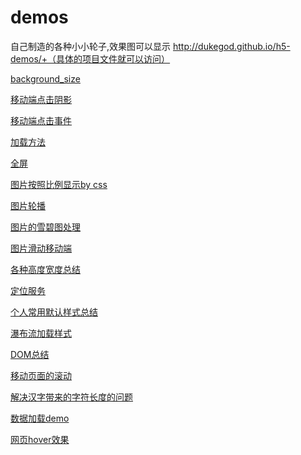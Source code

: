 # demos

自己制造的各种小小轮子,效果图可以显示
http://dukegod.github.io/h5-demos/+（具体的项目文件就可以访问）

[background_size](https://github.com/dukegod/h5-demos/tree/master/demos/background_size)

[移动端点击阴影](https://github.com/dukegod/h5-demos/blob/master/demos/aBtnInput/app.html)

[移动端点击事件](https://github.com/dukegod/h5-demos/tree/master/demos/appHover)

[加载方法](https://github.com/dukegod/h5-demos/tree/master/demos/diffsBetweenLoader)

[全屏](https://github.com/dukegod/h5-demos/tree/master/demos/fullScreen)

[图片按照比例显示by css](https://github.com/dukegod/h5-demos/tree/master/demos/imgSetting)

[图片轮播](https://github.com/dukegod/h5-demos/tree/master/demos/imgSlide)

[图片的雪碧图处理](https://github.com/dukegod/h5-demos/tree/master/demos/imgSprite)

[图片滑动移动端](https://github.com/dukegod/h5-demos/tree/master/demos/imgTouchSlideImook)

[各种高度宽度总结](https://github.com/dukegod/h5-demos/tree/master/demos/kindsOfHeightWidth)

[定位服务](https://github.com/dukegod/h5-demos/tree/master/demos/positon)

[个人常用默认样式总结](https://github.com/dukegod/h5-demos/tree/master/demos/resetClass)

[瀑布流加载样式](https://github.com/dukegod/h5-demos/tree/master/demos/waterFallLayout)

[DOM总结](https://github.com/dukegod/h5-demos/tree/master/dom)

[移动页面的滚动](https://github.com/dukegod/h5-demos/tree/master/demos/fastScroll)

[解决汉字带来的字符长度的问题](https://github.com/dukegod/h5-demos/tree/master/demos/chineseTransStart)

[数据加载demo](https://github.com/dukegod/h5-demos/tree/master/demos/loadingDates)

[网页hover效果](https://github.com/dukegod/h5-demos/tree/master/demos/appHover)

[]()

[]()
